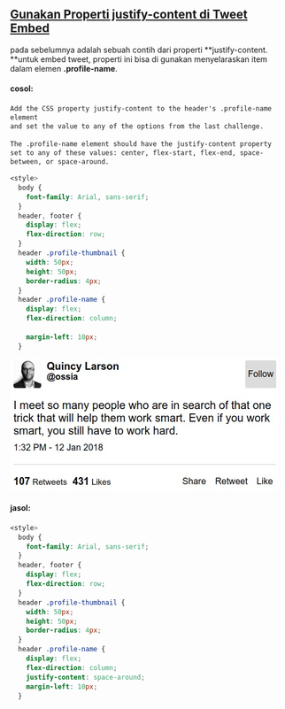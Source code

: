## [Gunakan Properti justify-content di Tweet Embed](https://learn.freecodecamp.org/responsive-web-design/css-flexbox/use-the-justify-content-property-in-the-tweet-embed)

pada sebelumnya adalah sebuah contih dari properti **justify-content. **untuk embed tweet, properti ini bisa di gunakan menyelaraskan item dalam elemen **.profile-name**.

#### cosol:

```
Add the CSS property justify-content to the header's .profile-name element 
and set the value to any of the options from the last challenge.

The .profile-name element should have the justify-content property 
set to any of these values: center, flex-start, flex-end, space-between, or space-around.
```

```css
<style>
  body {
    font-family: Arial, sans-serif;
  }
  header, footer {
    display: flex;
    flex-direction: row;
  }
  header .profile-thumbnail {
    width: 50px;
    height: 50px;
    border-radius: 4px;
  }
  header .profile-name {
    display: flex;
    flex-direction: column;

    margin-left: 10px;
  }
```

![](/assets/megane.jpg)

#### jasol:

```css
<style>
  body {
    font-family: Arial, sans-serif;
  }
  header, footer {
    display: flex;
    flex-direction: row;
  }
  header .profile-thumbnail {
    width: 50px;
    height: 50px;
    border-radius: 4px;
  }
  header .profile-name {
    display: flex;
    flex-direction: column;
    justify-content: space-around;
    margin-left: 10px;
  }
```



